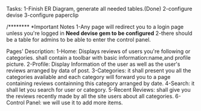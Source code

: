 Tasks:
1-Finish ER Diagram, generate all needed tables.(Done)
2-configure devise
3-configure paperclip


/********
	*Important Notes
1-Any page will redirect you to a login page unless you're logged in
**Need devise gem to be configured**
2-there should be a table for admins to be able to enter the control panel.

Pages' Description:
1-Home:
Displays reviews of users you're following or categories.
shall contain a toolbar with basic information:name,and profile picture.
2-Profile:
Display Information of the user as well as the user's reviews arranged by data of post.
3-Categories:
it shall present you all the categories available and each category will forward you to a page containing
reviews containning this category arranged by date.
4-Search:
it shall let you search for user or category.
5-Recent Reviews:
shall give you the reviews recently made by all the site users about all categories.
6-Control Panel:
we will use it to add more items.
	
